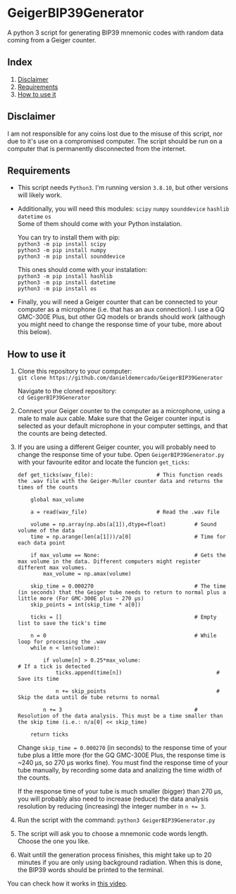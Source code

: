 # GeigerBIP39Generator
A python 3 script for generating BIP39 mnemonic codes with random data coming from a Geiger counter.

## Index
1. [Disclaimer](#disclaimer)
2. [Requirements](#requirements)
3. [How to use it](#how-to-use-it)

## Disclaimer <a name="disclaimer" />
I am not responsible for any coins lost due to the misuse of this script, nor due to it's use on a compromised computer. The script should be run on a computer that is permanently disconnected from the internet. 

## Requirements <a name="requirements" />
* This script needs `Python3`. I'm running version `3.8.10`, but other versions will likely work.

* Additionally, you will need this modules:
  `scipy`
  `numpy`
  `sounddevice`
  `hashlib`
  `datetime`
  `os`  
  Some of them should come with your Python instalation. 

  You can try to install them with pip:  
  `python3 -m pip install scipy`  
  `python3 -m pip install numpy`  
  `python3 -m pip install sounddevice`  

  This ones should come with your instalation:  
  `python3 -m pip install hashlib`  
  `python3 -m pip install datetime`  
  `python3 -m pip install os`
  
* Finally, you will need a Geiger counter that can be connected to your computer as a microphone (i.e. that has an aux connection). I use a GQ GMC-300E Plus, but other GQ models or brands should work (although you might need to change the response time of your tube, more about this below).

## How to use it <a name="how-to-use-it" />

1. Clone this repository to your computer:  
  `git clone https://github.com/danieldemercado/GeigerBIP39Generator`
  
   Navigate to the cloned repository:  
   `cd GeigerBIP39Generator`

2. Connect your Geiger counter to the computer as a microphone, using a male to male aux cable. Make sure that the Geiger counter input is selected as your default microphone in your computer settings, and that the counts are being detected.

3. If you are using a different Geiger counter, you will probably need to change the response time of your tube. Open `GeigerBIP39Generator.py` with your favourite editor and locate the funcion `get_ticks`:
    ```python3
    def get_ticks(wav_file):                    # This function reads the .wav file with the Geiger-Muller counter data and returns the times of the counts

        global max_volume

        a = read(wav_file)                      # Read the .wav file

        volume = np.array(np.abs(a[1]),dtype=float)         # Sound volume of the data
        time = np.arange(len(a[1]))/a[0]                    # Time for each data point

        if max_volume == None:                              # Gets the max volume in the data. Different computers might register different max volumes.
            max_volume = np.amax(volume)

        skip_time = 0.000270                                # The time (in seconds) that the Geiger tube needs to return to normal plus a little more (For GMC-300E plus ~ 270 μs) 
        skip_points = int(skip_time * a[0])                 

        ticks = []                                          # Empty list to save the tick's time

        n = 0                                               # While loop for processing the .wav
        while n < len(volume):

            if volume[n] > 0.25*max_volume:                               # If a tick is detected
                ticks.append(time[n])                              # Save its time

                n += skip_points                                   # Skip the data until de tube returns to normal

            n += 3                                          # Resolution of the data analysis. This must be a time smaller than the skip time (i.e.: n/a[0] << skip_time)

        return ticks
    ```

    Change `skip_time = 0.000270` (in seconds) to the response time of your tube plus a little more (for the GQ GMC-300E Plus, the response time is ~240 μs, so 270 μs works fine). You must find the response time of your tube manually, by recording some data and analizing the time width of the counts.
    
    If the response time of your tube is much smaller (bigger) than 270 μs, you will probably also need to increase (reduce) the data analysis resolution by reducing (increasing) the integer number in `n += 3`.
    
4. Run the script with the command: `python3 GeigerBIP39Generator.py`

5. The script will ask you to choose a mnemonic code words length. Choose the one you like.

6. Wait untill the generation process finishes, this might take up to 20 minutes if you are only using background radiation. When this is done, the BIP39 words should be printed to the terminal.

You can check how it works in [this video](https://www.youtube.com/watch?v=Qx44_psG9KI).
